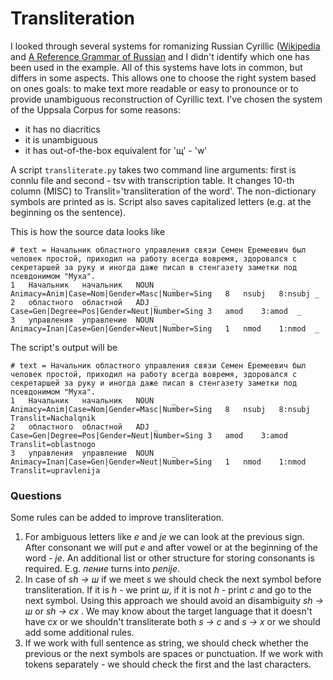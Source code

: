 # Transliteration

I looked through several systems for romanizing Russian Cyrillic ([Wikipedia]() and [A Reference Grammar of Russian](https://books.google.ru/books?id=-VFNWqXxRoMC&printsec=frontcover&hl=ru#v=onepage&q&f=false) and I didn't identify which one has been used in the example. All of this systems have lots in common, but differs in some aspects. This allows one to choose the right system based on ones goals: to make text more readable or easy to pronounce or to provide unambiguous reconstruction of Cyrillic text.
I've chosen the system of the Uppsala Corpus for some reasons:
- it has no diacritics
- it is unambiguous
- it has out-of-the-box equivalent for 'щ' - 'w'

A script `transliterate.py` takes two command line arguments: first is connlu file and second - tsv with transcription table. It changes 10-th column (MISC) to Translit='transliteration of the word'. The non-dictionary symbols are printed as is. Script also saves capitalized letters (e.g. at the beginning os the sentence).
  
This is how the source data looks like
```
# text = Начальник областного управления связи Семен Еремеевич был человек простой, приходил на работу всегда вовремя, здоровался с секретаршей за руку и иногда даже писал в стенгазету заметки под псевдонимом "Муха".
1	Начальник	начальник	NOUN	_	Animacy=Anim|Case=Nom|Gender=Masc|Number=Sing	8	nsubj	8:nsubj	_
2	областного	областной	ADJ	_	Case=Gen|Degree=Pos|Gender=Neut|Number=Sing	3	amod	3:amod	_
3	управления	управление	NOUN	_	Animacy=Inan|Case=Gen|Gender=Neut|Number=Sing	1	nmod	1:nmod	_
```
The script's output  will be
```
# text = Начальник областного управления связи Семен Еремеевич был человек простой, приходил на работу всегда вовремя, здоровался с секретаршей за руку и иногда даже писал в стенгазету заметки под псевдонимом "Муха".
1	Начальник	начальник	NOUN	_	Animacy=Anim|Case=Nom|Gender=Masc|Number=Sing	8	nsubj	8:nsubj	Translit=Nachalqnik
2	областного	областной	ADJ	_	Case=Gen|Degree=Pos|Gender=Neut|Number=Sing	3	amod	3:amod	Translit=oblastnogo
3	управления	управление	NOUN	_	Animacy=Inan|Case=Gen|Gender=Neut|Number=Sing	1	nmod	1:nmod	Translit=upravlenija
```
### Questions
Some rules can be added to improve transliteration.
1. For ambiguous letters like *e* and *je* we can look at the previous sign. After consonant we will put *e* and after vowel or at the beginning of the word - *je*. An additional list or other structure for storing consonants is required. E.g. *пение* turns into *penije*.
2. In case of *sh → ш*  if  we meet *s*  we should check the next  symbol  before transliteration. If it is *h* - we print *ш*, if it is not *h* - print *с* and go to the next symbol. Using this approach we should avoid an disambiguity *sh → ш*  or  *sh → сх* . We may know about the target language that it doesn't have *сх* or we shouldn't transliterate both *s → с* and *s → х* or we should add some additional rules.
3. If we work with full sentence as string, we should check whether the previous or the next symbols are spaces or punctuation. If we work with tokens separately - we should check the first and the last characters.
